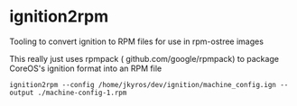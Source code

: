 # ignition2rpm
Tooling to convert ignition to RPM files for use in rpm-ostree images

This really just uses rpmpack ( github.com/google/rpmpack) to package CoreOS's ignition format into an RPM file

```
ignition2rpm --config /home/jkyros/dev/ignition/machine_config.ign --output ./machine-config-1.rpm
```
